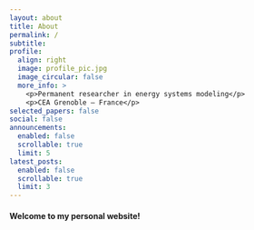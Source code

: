 ```yaml
---
layout: about
title: About
permalink: /
subtitle: 
profile:
  align: right
  image: profile_pic.jpg
  image_circular: false
  more_info: >
    <p>Permanent researcher in energy systems modeling</p>
    <p>CEA Grenoble – France</p>
selected_papers: false
social: false
announcements:
  enabled: false
  scrollable: true
  limit: 5
latest_posts:
  enabled: false
  scrollable: true
  limit: 3
---
```


<!-- Hidden h1 for SEO -->
<h1 style="display:none;">Ankit Mathanker – PhD. Candidate, Department of Chemical Engineering, University of Michigan</h1>


#### Welcome to my personal website!



